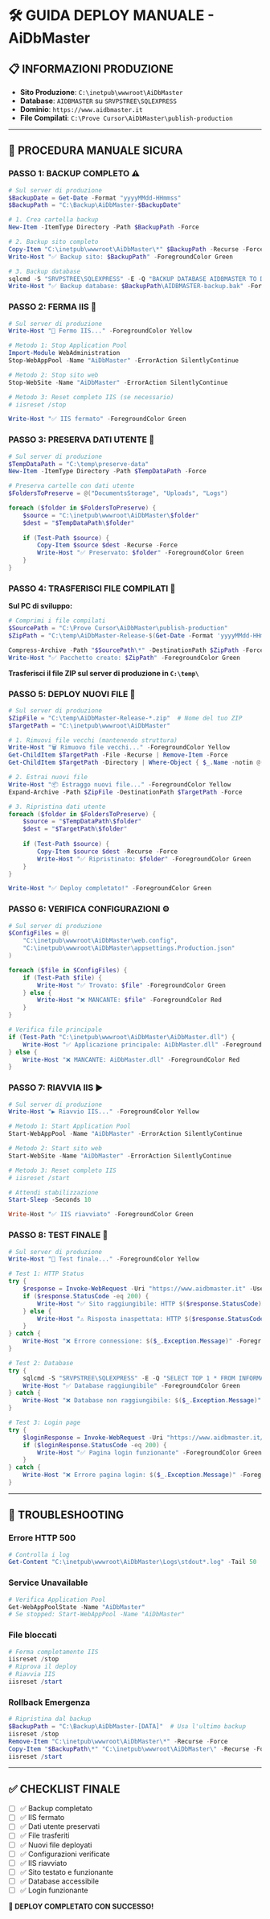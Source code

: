 # 🛠️ GUIDA DEPLOY MANUALE - AiDbMaster

## 📋 INFORMAZIONI PRODUZIONE
- **Sito Produzione**: `C:\inetpub\wwwroot\AiDbMaster`
- **Database**: `AIDBMASTER` su `SRVPSTREE\SQLEXPRESS`
- **Dominio**: `https://www.aidbmaster.it`
- **File Compilati**: `C:\Prove Cursor\AiDbMaster\publish-production`

---

## 🚀 PROCEDURA MANUALE SICURA

### **PASSO 1: BACKUP COMPLETO** ⚠️

```powershell
# Sul server di produzione
$BackupDate = Get-Date -Format "yyyyMMdd-HHmmss"
$BackupPath = "C:\Backup\AiDbMaster-$BackupDate"

# 1. Crea cartella backup
New-Item -ItemType Directory -Path $BackupPath -Force

# 2. Backup sito completo
Copy-Item "C:\inetpub\wwwroot\AiDbMaster\*" $BackupPath -Recurse -Force
Write-Host "✅ Backup sito: $BackupPath" -ForegroundColor Green

# 3. Backup database
sqlcmd -S "SRVPSTREE\SQLEXPRESS" -E -Q "BACKUP DATABASE AIDBMASTER TO DISK = '$BackupPath\AIDBMASTER-backup.bak'"
Write-Host "✅ Backup database: $BackupPath\AIDBMASTER-backup.bak" -ForegroundColor Green
```

### **PASSO 2: FERMA IIS** 🛑

```powershell
# Sul server di produzione
Write-Host "🛑 Fermo IIS..." -ForegroundColor Yellow

# Metodo 1: Stop Application Pool
Import-Module WebAdministration
Stop-WebAppPool -Name "AiDbMaster" -ErrorAction SilentlyContinue

# Metodo 2: Stop sito web
Stop-WebSite -Name "AiDbMaster" -ErrorAction SilentlyContinue

# Metodo 3: Reset completo IIS (se necessario)
# iisreset /stop

Write-Host "✅ IIS fermato" -ForegroundColor Green
```

### **PASSO 3: PRESERVA DATI UTENTE** 💾

```powershell
# Sul server di produzione
$TempDataPath = "C:\temp\preserve-data"
New-Item -ItemType Directory -Path $TempDataPath -Force

# Preserva cartelle con dati utente
$FoldersToPreserve = @("DocumentsStorage", "Uploads", "Logs")

foreach ($folder in $FoldersToPreserve) {
    $source = "C:\inetpub\wwwroot\AiDbMaster\$folder"
    $dest = "$TempDataPath\$folder"
    
    if (Test-Path $source) {
        Copy-Item $source $dest -Recurse -Force
        Write-Host "✅ Preservato: $folder" -ForegroundColor Green
    }
}
```

### **PASSO 4: TRASFERISCI FILE COMPILATI** 📁

**Sul PC di sviluppo:**
```powershell
# Comprimi i file compilati
$SourcePath = "C:\Prove Cursor\AiDbMaster\publish-production"
$ZipPath = "C:\temp\AiDbMaster-Release-$(Get-Date -Format 'yyyyMMdd-HHmmss').zip"

Compress-Archive -Path "$SourcePath\*" -DestinationPath $ZipPath -Force
Write-Host "✅ Pacchetto creato: $ZipPath" -ForegroundColor Green
```

**Trasferisci il file ZIP sul server di produzione in `C:\temp\`**

### **PASSO 5: DEPLOY NUOVI FILE** 🚀

```powershell
# Sul server di produzione
$ZipFile = "C:\temp\AiDbMaster-Release-*.zip"  # Nome del tuo ZIP
$TargetPath = "C:\inetpub\wwwroot\AiDbMaster"

# 1. Rimuovi file vecchi (mantenendo struttura)
Write-Host "🗑️ Rimuovo file vecchi..." -ForegroundColor Yellow
Get-ChildItem $TargetPath -File -Recurse | Remove-Item -Force
Get-ChildItem $TargetPath -Directory | Where-Object { $_.Name -notin @("DocumentsStorage", "Uploads", "Logs") } | Remove-Item -Recurse -Force

# 2. Estrai nuovi file
Write-Host "📦 Estraggo nuovi file..." -ForegroundColor Yellow
Expand-Archive -Path $ZipFile -DestinationPath $TargetPath -Force

# 3. Ripristina dati utente
foreach ($folder in $FoldersToPreserve) {
    $source = "$TempDataPath\$folder"
    $dest = "$TargetPath\$folder"
    
    if (Test-Path $source) {
        Copy-Item $source $dest -Recurse -Force
        Write-Host "✅ Ripristinato: $folder" -ForegroundColor Green
    }
}

Write-Host "✅ Deploy completato!" -ForegroundColor Green
```

### **PASSO 6: VERIFICA CONFIGURAZIONI** ⚙️

```powershell
# Sul server di produzione
$ConfigFiles = @(
    "C:\inetpub\wwwroot\AiDbMaster\web.config",
    "C:\inetpub\wwwroot\AiDbMaster\appsettings.Production.json"
)

foreach ($file in $ConfigFiles) {
    if (Test-Path $file) {
        Write-Host "✅ Trovato: $file" -ForegroundColor Green
    } else {
        Write-Host "❌ MANCANTE: $file" -ForegroundColor Red
    }
}

# Verifica file principale
if (Test-Path "C:\inetpub\wwwroot\AiDbMaster\AiDbMaster.dll") {
    Write-Host "✅ Applicazione principale: AiDbMaster.dll" -ForegroundColor Green
} else {
    Write-Host "❌ MANCANTE: AiDbMaster.dll" -ForegroundColor Red
}
```

### **PASSO 7: RIAVVIA IIS** ▶️

```powershell
# Sul server di produzione
Write-Host "▶️ Riavvio IIS..." -ForegroundColor Yellow

# Metodo 1: Start Application Pool
Start-WebAppPool -Name "AiDbMaster" -ErrorAction SilentlyContinue

# Metodo 2: Start sito web
Start-WebSite -Name "AiDbMaster" -ErrorAction SilentlyContinue

# Metodo 3: Reset completo IIS
# iisreset /start

# Attendi stabilizzazione
Start-Sleep -Seconds 10

Write-Host "✅ IIS riavviato" -ForegroundColor Green
```

### **PASSO 8: TEST FINALE** 🧪

```powershell
# Sul server di produzione
Write-Host "🧪 Test finale..." -ForegroundColor Yellow

# Test 1: HTTP Status
try {
    $response = Invoke-WebRequest -Uri "https://www.aidbmaster.it" -UseBasicParsing -TimeoutSec 30
    if ($response.StatusCode -eq 200) {
        Write-Host "✅ Sito raggiungibile: HTTP $($response.StatusCode)" -ForegroundColor Green
    } else {
        Write-Host "⚠️ Risposta inaspettata: HTTP $($response.StatusCode)" -ForegroundColor Yellow
    }
} catch {
    Write-Host "❌ Errore connessione: $($_.Exception.Message)" -ForegroundColor Red
}

# Test 2: Database
try {
    sqlcmd -S "SRVPSTREE\SQLEXPRESS" -E -Q "SELECT TOP 1 * FROM INFORMATION_SCHEMA.TABLES" -d AIDBMASTER
    Write-Host "✅ Database raggiungibile" -ForegroundColor Green
} catch {
    Write-Host "❌ Database non raggiungibile: $($_.Exception.Message)" -ForegroundColor Red
}

# Test 3: Login page
try {
    $loginResponse = Invoke-WebRequest -Uri "https://www.aidbmaster.it/Account/Login" -UseBasicParsing -TimeoutSec 30
    if ($loginResponse.StatusCode -eq 200) {
        Write-Host "✅ Pagina login funzionante" -ForegroundColor Green
    }
} catch {
    Write-Host "❌ Errore pagina login: $($_.Exception.Message)" -ForegroundColor Red
}
```

---

## 🚨 TROUBLESHOOTING

### **Errore HTTP 500**
```powershell
# Controlla i log
Get-Content "C:\inetpub\wwwroot\AiDbMaster\Logs\stdout*.log" -Tail 50
```

### **Service Unavailable**
```powershell
# Verifica Application Pool
Get-WebAppPoolState -Name "AiDbMaster"
# Se stopped: Start-WebAppPool -Name "AiDbMaster"
```

### **File bloccati**
```powershell
# Ferma completamente IIS
iisreset /stop
# Riprova il deploy
# Riavvia IIS
iisreset /start
```

### **Rollback Emergenza**
```powershell
# Ripristina dal backup
$BackupPath = "C:\Backup\AiDbMaster-[DATA]"  # Usa l'ultimo backup
iisreset /stop
Remove-Item "C:\inetpub\wwwroot\AiDbMaster\*" -Recurse -Force
Copy-Item "$BackupPath\*" "C:\inetpub\wwwroot\AiDbMaster\" -Recurse -Force
iisreset /start
```

---

## ✅ CHECKLIST FINALE

- [ ] ✅ Backup completato
- [ ] ✅ IIS fermato
- [ ] ✅ Dati utente preservati
- [ ] ✅ File trasferiti
- [ ] ✅ Nuovi file deployati
- [ ] ✅ Configurazioni verificate
- [ ] ✅ IIS riavviato
- [ ] ✅ Sito testato e funzionante
- [ ] ✅ Database accessibile
- [ ] ✅ Login funzionante

**🎉 DEPLOY COMPLETATO CON SUCCESSO!** 